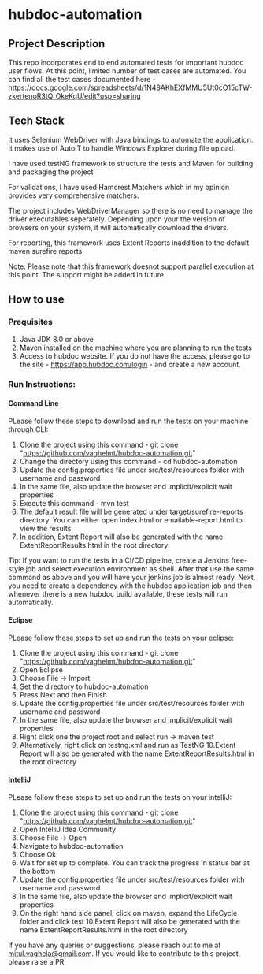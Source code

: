 # hubdoc-automation

## Project Description

This repo incorporates end to end automated tests for important hubdoc user flows. At this point, limited number of test cases are automated. You can find all the test cases documented here - https://docs.google.com/spreadsheets/d/1N48AKhEXfMMU5Ut0cO15cTW-zkertenoR3tQ_OkeKqU/edit?usp=sharing

## Tech Stack

It uses Selenium WebDriver with Java bindings to automate the application. It makes use of AutoIT to handle Windows Explorer during file upload.

I have used testNG framework to structure the tests and Maven for building and packaging the project.

For validations, I have used Hamcrest Matchers which in my opinion provides very comprehensive matchers.

The project includes WebDriverManager so there is no need to manage the driver executables seperately. Depending upon your the version of browsers on your system, it will automatically download the drivers.

For reporting, this framework uses Extent Reports inaddition to the default maven surefire reports

Note: Please note that this framework doesnot support parallel execution at this point. The support might be added in future.

## How to use

### Prequisites

1. Java JDK 8.0 or above
2. Maven installed on the machine where you are planning to run the tests
3. Access to hubdoc website. If you do not have the access, please go to the site - https://app.hubdoc.com/login - and create a new account.

### Run Instructions:

#### Command Line

PLease follow these steps to download and run the tests on your machine through CLI:

1. Clone the project using this command - git clone "https://github.com/vaghelmt/hubdoc-automation.git"
2. Change the directory using this command - cd hubdoc-automation
3. Update the config.properties file under src/test/resources folder with username and password
4. In the same file, also update the browser and implicit/explicit wait properties
4. Execute this command - mvn test
5. The default result file will be generated under target/surefire-reports directory. You can either open index.html or emailable-report.html to view the results
6. In addition, Extent Report will also be generated with the name ExtentReportResults.html in the root directory

Tip: If you want to run the tests in a CI/CD pipeline, create a Jenkins free-style job and select execution environment as shell. After that use the same command as above and you will have your jenkins job is almost ready. Next, you need to create a dependency with the hubdoc application job and then whenever there is a new hubdoc build available, these tests will run automatically.

#### Eclipse
PLease follow these steps to set up and run the tests on your eclipse:

1. Clone the project using this command - git clone "https://github.com/vaghelmt/hubdoc-automation.git"
2. Open Eclipse
3. Choose File -> Import
4. Set the directory to hubdoc-automation
5. Press Next and then Finish
6. Update the config.properties file under src/test/resources folder with username and password
7. In the same file, also update the browser and implicit/explicit wait properties
8. Right click one the project root and select run -> maven test
9. Alternatively, right click on testng.xml and run as TestNG
10.Extent Report will also be generated with the name ExtentReportResults.html in the root directory


#### IntelliJ
PLease follow these steps to set up and run the tests on your intelliJ:

1. Clone the project using this command - git clone "https://github.com/vaghelmt/hubdoc-automation.git"
2. Open IntelliJ Idea Community
3. Choose File -> Open
4. Navigate to hubdoc-automation
5. Choose Ok
6. Wait for set up to complete. You can track the progress in status bar at the bottom
7. Update the config.properties file under src/test/resources folder with username and password
8. In the same file, also update the browser and implicit/explicit wait properties
9. On the right hand side panel, click on maven, expand the LifeCycle folder and click test
10.Extent Report will also be generated with the name ExtentReportResults.html in the root directory


If you have any queries or suggestions, please reach out to me at mitul.vaghela@gmail.com. If you would like to contribute to this project, please raise a PR.


